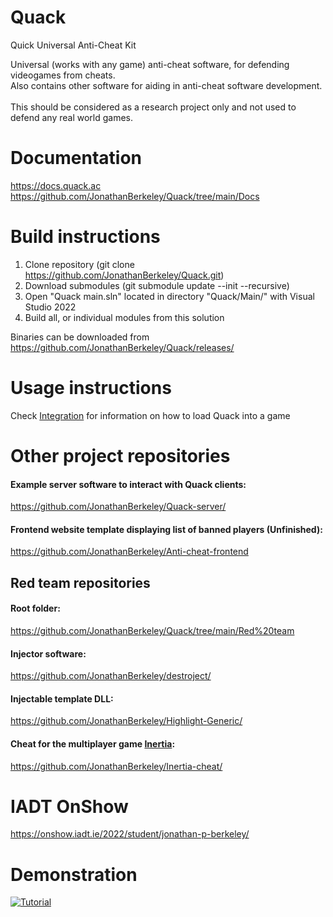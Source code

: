 # Quack
Quick Universal Anti-Cheat Kit    

Universal (works with any game) anti-cheat software, for defending videogames from cheats.    
Also contains other software for aiding in anti-cheat software development.    
<br>
This should be considered as a research project only and not used to defend any real world games.    

# Documentation
https://docs.quack.ac    
https://github.com/JonathanBerkeley/Quack/tree/main/Docs    

# Build instructions
1. Clone repository (git clone https://github.com/JonathanBerkeley/Quack.git)    
2. Download submodules (git submodule update --init --recursive)    
3. Open "Quack main.sln" located in directory "Quack/Main/" with Visual Studio 2022    
4. Build all, or individual modules from this solution    

Binaries can be downloaded from https://github.com/JonathanBerkeley/Quack/releases/    

# Usage instructions
Check [Integration](https://github.com/JonathanBerkeley/Quack/tree/main/Integration) for information on how to load Quack into a game    

# Other project repositories
#### Example server software to interact with Quack clients:
https://github.com/JonathanBerkeley/Quack-server/    
#### Frontend website template displaying list of banned players (Unfinished):
https://github.com/JonathanBerkeley/Anti-cheat-frontend    

## Red team repositories
#### Root folder:
https://github.com/JonathanBerkeley/Quack/tree/main/Red%20team    
#### Injector software:
https://github.com/JonathanBerkeley/destroject/    
#### Injectable template DLL:
https://github.com/JonathanBerkeley/Highlight-Generic/    
#### Cheat for the multiplayer game [Inertia](https://github.com/JonathanBerkeley/Inertia/):    
https://github.com/JonathanBerkeley/Inertia-cheat/    

# IADT OnShow
https://onshow.iadt.ie/2022/student/jonathan-p-berkeley/    

# Demonstration
[![Tutorial](https://i.imgur.com/oiuwu3M.png)](https://www.youtube.com/watch?v=r_laptslep4)    